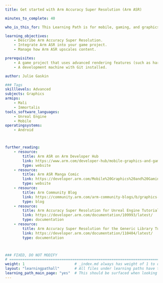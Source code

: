 ```yaml
---
title: Get started with Arm Accuracy Super Resolution (Arm ASR)

minutes_to_complete: 40

who_is_this_for: This Learning Path is for mobile, gaming, and graphics developers who want to install and configure Arm Accuracy Super Resolution (Arm ASR) to enhance performance on complex game content without sacrificing image quality.

learning_objectives:
    - Describe Arm Accuracy Super Resolution.
    - Integrate Arm ASR into your game project.
    - Manage how Arm ASR upscales content.

prerequisites:
    - A game project that uses advanced rendering features (such as hardware ray tracing) that stretch the performance capabilities of everyday smartphones.
    - A development machine with Git installed.

author: Julie Gaskin

### Tags
skilllevels: Advanced
subjects: Graphics
armips:
    - Mali
    - Immortalis
tools_software_languages:
    - Unreal Engine
    - Mobile
operatingsystems:
    - Android



further_reading:
    - resource:
        title: Arm ASR on Arm Developer Hub
        link: https://www.arm.com/developer-hub/mobile-graphics-and-gaming/arm-accuracy-super-resolution
        type: website
    - resource:
        title: Arm ASR Manga Comic
        link: https://developer.arm.com/Mobile%20Graphics%20and%20Gaming/FeaturedContent/Mali%20Manga/FeaturedContent-MaliManga-Volume4
        type: website
    - resource:
        title: Arm Community Blog
        link: https://community.arm.com/arm-community-blogs/b/graphics-gaming-and-vr-blog/posts/introducing-arm-accuracy-super-resolution
        type: blog
    - resource:
        title: Arm Accuracy Super Resolution for Unreal Engine Tutorial
        link: https://developer.arm.com/documentation/109993/latest/
        type: documentation
    - resource:
        title: Arm Accuracy Super Resolution for the Generic Library Tutorial
        link: https://developer.arm.com/documentation/110404/latest/
        type: documentation



### FIXED, DO NOT MODIFY
# ================================================================================
weight: 1                       # _index.md always has weight of 1 to order correctly
layout: "learningpathall"       # All files under learning paths have this same wrapper
learning_path_main_page: "yes"  # This should be surfaced when looking for related content. Only set for _index.md of learning path content.
---
```


